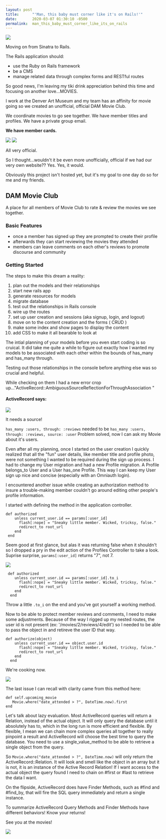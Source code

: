 ```yaml
---
layout: post
title:      "'Man, this baby must corner like it's on Rails!'"
date:       2020-03-07 01:30:10 -0500
permalink:  man_this_baby_must_corner_like_its_on_rails
---
```


![](https://i.imgur.com/oCqCsii.gif)

Moving on from Sinatra to Rails.

The Rails application should:
* use the Ruby on Rails framework 
* be a CMS
* manage related data through complex forms and RESTful routes

So good news, I'm leaving my tiki drink appreciation behind this time and focusing on another love...MOVIES.

I work at the Denver Art Museum and my team has an affinity for movie going so we created an unofficial, official DAM Movie Club. 

We coordinate movies to go see together. We have member titles and profiles. We have a private group email. 

**We have member cards.** 

![](https://i.imgur.com/BxPXj43m.jpg) ![](https://i.imgur.com/4oJHdb9m.jpg)

All very official.  

So I thought...wouldn't it be even more unofficially, official if we had our very own website?? Yes. Yes, it would. 

Obviously this project isn't hosted yet, but it's my goal to one day do so for me and my friends. 

## DAM Movie Club 

A place for all members of Movie Club to rate &  review the movies we see together. 

### Basic Features

* once a member has signed up they are prompted to create their profile 
* afterwards they can start reviewing the movies they attended
* members can leave comments on each other's reviews to promote discourse and community

### Getting Started

The steps to make this dream a reality:
1. plan out the models and their relationships
2. start new rails app 
3. generate resources for models 
4. migrate database
5. test out the relationships in Rails console 
6. wire up the routes
7. set up user creation and sessions (aka signup, login, and logout) 
8. move on to the content creation and the forms ( CRUD )
9.  make some index and show pages to display the content
10. add CSS to make it all bearable to look at

The intial planning of your models before you even start coding is so cruical. It did take me quite a while to figure out exactly how I wanted my models to be associated with each other within the bounds of has_many and has_many through. 

Testing out those relationships in the console before anything else was so crucial and helpful. 

While checking on them I had a new error crop up..."ActiveRecord::AmbiguousSourceReflectionForThroughAssociation " 

#### ActiveRecord says:

![](https://i.imgur.com/nNbRcMB.gif)

It needs a source!

`has_many :users, through: :reviews` needed to be `has_many :users, through: :reviews, source: :user`  Problem solved, now I can ask my Movie about it's users. 

Even after all my planning, once I started on the user creation I quickly realized that all the "fun" user details, like member title and profile photo, were not something I wanted to be required during the sign up process.  I had to change my User migration and had a new Profile migration. A Profile belongs_to User and a User has_one Profile. This way I can keep my User sign up nice and concise (especially with an Omniauth login).

 I encountered another issue while creating an authorization method to insure a trouble-making member couldn't go around editing other people's profile information. 
 
 I started with defining the method in the application controller. 

```
def authorized
    unless current_user.id == params[:user_id]
      flash[:nope] = "Sneaky little member. Wicked, tricksy, false."
      redirect_to root_url
    end 
 end 
```

Seem good at first glance, but alas it was returning false when it shouldn't so I dropped a pry in the edit action of the Profiles Controller to take a look. Suprise surprise, `params[:user_id]` returns "7", not 7. 

![](https://i.imgur.com/O5k3yLb.png?1)

```
 def authorized
    unless current_user.id == params[:user_id].to_i
      flash[:nope] = "Sneaky little member. Wicked, tricksy, false."
      redirect_to root_url
    end 
  end 
```

Throw a little `.to_i` on the end and you've got yourself a working method. 

Now to be able to protect member reviews and comments,  I need to make some adjustments. Because of the way I rigged up my nested routes, the user id is not present (ex: '/movies/2/reviews/4/edit') so I needed to be able to pass the object in and retireve the user ID that way. 

```
def authorize(object)
    unless current_user.id == object.user.id 
      flash[:nope] = "Sneaky little member. Wicked, tricksy, false."
      redirect_to root_url
    end 
  end
```

We're cooking now.  

![](https://i.imgur.com/a5bekcP.gif)
 
 The last issue I can recall with clarity came from this method here: 
 
```
def self.upcoming_movie 
   Movie.where("date_attended > ?", DateTime.now).first
end
```

Let's talk about lazy evaluation. Most ActiveRecord queries will return a Relation, instead of the actual object. It will only query the database until it absolutely has to, which in the long run is more efficient and flexible. By flexible, I mean we can chain more complex queries all together to really pinpoint a result and ActiveRecord will choose the best time to query the database. You need to use a single_value_method to be able to retrieve a single object from the query.

So ` Movie.where("date_attended > ?", DateTime.now) ` will only return the ActiveRecord::Relation. It will look and smell like the object in an array but it is not, it is an instance of the Active Record Relation! If I want access to the actual object the query found I need to chain on #first or #last to retrieve the data I want.

On the flipside, ActiveRecord does have Finder Methods, such as #find and #find_by, that will fire the SQL query immediately and return a single instance. 

To summarize ActiveRecord Query Methods and Finder Methods have different behaviors! Know your returns!

See you at the movies! 

![](https://media.giphy.com/media/g1nOYYV0AHY3K/giphy.gif)
 




